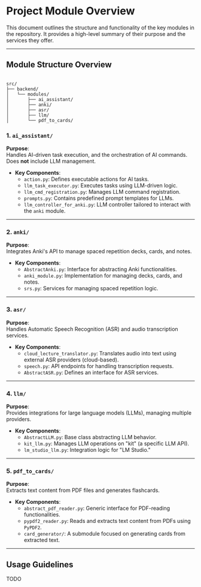 # Project Module Overview

This document outlines the structure and functionality of the key modules in the repository. It provides a high-level
summary of their purpose and the services they offer.

---

## Module Structure Overview

```

src/
├── backend/
│   └── modules/
│       ├── ai_assistant/
│       ├── anki/
│       ├── asr/
│       ├── llm/
│       └── pdf_to_cards/
```

### 1. **`ai_assistant/`**

**Purpose**:  
Handles AI-driven task execution, and the orchestration of AI commands. Does **not** include LLM management.

- **Key Components**:
    - `action.py`: Defines executable actions for AI tasks.
    - `llm_task_executor.py`: Executes tasks using LLM-driven logic.
    - `llm_cmd_registration.py`: Manages LLM command registration.
    - `prompts.py`: Contains predefined prompt templates for LLMs.
    - `llm_controller_for_anki.py`: LLM controller tailored to interact with the `anki` module.

---

### 2. **`anki/`**

**Purpose**:  
Integrates Anki's API to manage spaced repetition decks, cards, and notes.

- **Key Components**:
    - `AbstractAnki.py`: Interface for abstracting Anki functionalities.
    - `anki_module.py`: Implementation for managing decks, cards, and notes.
    - `srs.py`: Services for managing spaced repetition logic.

---

### 3. **`asr/`**

**Purpose**:  
Handles Automatic Speech Recognition (ASR) and audio transcription services.

- **Key Components**:
    - `cloud_lecture_translator.py`: Translates audio into text using external ASR providers (cloud-based).
    - `speech.py`: API endpoints for handling transcription requests.
    - `AbstractASR.py`: Defines an interface for ASR services.

---

### 4. **`llm/`**

**Purpose**:  
Provides integrations for large language models (LLMs), managing multiple providers.

- **Key Components**:
    - `AbstractLLM.py`: Base class abstracting LLM behavior.
    - `kit_llm.py`: Manages LLM operations on "kit" (a specific LLM API).
    - `lm_studio_llm.py`: Integration logic for "LM Studio."

---

### 5. **`pdf_to_cards/`**

**Purpose**:  
Extracts text content from PDF files and generates flashcards.

- **Key Components**:
    - `abstract_pdf_reader.py`: Generic interface for PDF-reading functionalities.
    - `pypdf2_reader.py`: Reads and extracts text content from PDFs using `PyPDF2`.
    - `card_generator/`: A submodule focused on generating cards from extracted text.

---

## Usage Guidelines

TODO
